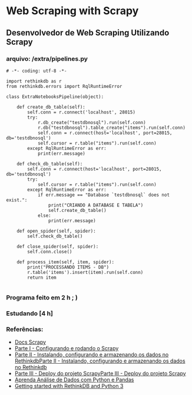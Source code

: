 # Web Scraping with Scrapy

## Desenvolvedor de Web Scraping Utilizando Scrapy

### arquivo: /extra/pipelines.py

```python3
# -*- coding: utf-8 -*-

import rethinkdb as r
from rethinkdb.errors import RqlRuntimeError

class ExtraNotebooksPipeline(object):

    def create_db_table(self):
        self.conn = r.connect('localhost', 28015)
        try:
            r.db_create("testdbnosql").run(self.conn)
            r.db("testdbnosql").table_create("items").run(self.conn)
            self.conn = r.connect(host='localhost', port=28015, db='testdbnosql')
            self.cursor = r.table("items").run(self.conn)
        except RqlRuntimeError as err:
            print(err.message)

    def check_db_table(self):
        self.conn = r.connect(host='localhost', port=28015, db='testdbnosql')
        try:
            self.cursor = r.table("items").run(self.conn)
        except RqlRuntimeError as err:
            if err.message == "Database `testdbnosql` does not exist.":
                print("CRIANDO A DATABASE E TABELA")
                self.create_db_table()
            else:
                print(err.message)

    def open_spider(self, spider):
        self.check_db_table()

    def close_spider(self, spider):
        self.conn.close()

    def process_item(self, item, spider):
        print("PROCESSANDO ITEMS - DB")
        r.table('items').insert(item).run(self.conn)
        return item


```


### Programa feito em 2 h ; )

### Estudando [4 h]

### Referências:
  - [Docs Scrapy](https://doc.scrapy.org/en/1.3/ "Scrapy 1.3 - Docs")
  - [Parte I - Configurando e rodando o Scrapy](http://www.gilenofilho.com.br/usando-o-scrapy-e-o-rethinkdb-para-capturar-e-armazenar-dados-imobiliarios-parte-i/ "Gileno Filho Blog")
  - [Parte II - Instalando, configurando e armazenando os dados no RethinkdbParte II - Instalando, configurando e armazenando os dados no Rethinkdb](http://www.gilenofilho.com.br/usando-o-scrapy-e-o-rethinkdb-para-capturar-e-armazenar-dados-imobiliarios-parte-ii/ "Gileno Filho Blog")
  - [Parte III - Deploy do projeto ScrapyParte III - Deploy do projeto Scrapy](http://www.gilenofilho.com.br/usando-o-scrapy-e-o-rethinkdb-para-capturar-e-armazenar-dados-imobiliarios-parte-iii/ "Pycursos.com Gileno")
  - [Aprenda Análise de Dados com Python e Pandas](https://www.pycursos.com/pandas/ "Gileno Filho Blog")
  - [Getting started with RethinkDB and Python 3](https://rethinkdb.com/blog/chad-lung-python3/ "Rethinkdb with python3")
